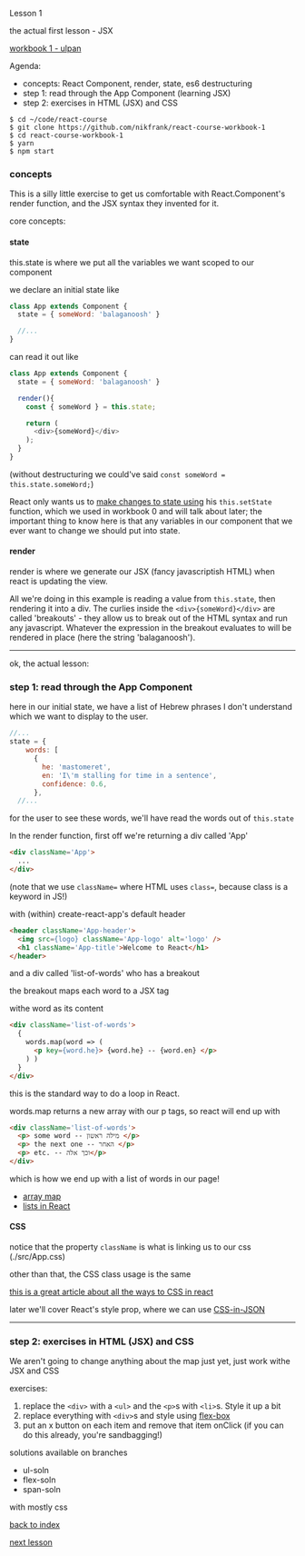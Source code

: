 Lesson 1

the actual first lesson - JSX

[workbook 1 - ulpan](https://github.com/nikfrank/react-course-workbook-1)


Agenda:

- concepts: React Component, render, state, es6 destructuring
- step 1: read through the App Component (learning JSX)
- step 2: exercises in HTML (JSX) and CSS


```
$ cd ~/code/react-course
$ git clone https://github.com/nikfrank/react-course-workbook-1
$ cd react-course-workbook-1
$ yarn
$ npm start
```


### concepts

This is a silly little exercise to get us comfortable with React.Component's render function, and the JSX syntax they invented for it.

core concepts:

#### state

this.state is where we put all the variables we want scoped to our component

we declare an initial state like

```js
class App extends Component {
  state = { someWord: 'balaganoosh' }

  //...
}
```

can read it out like

```js
class App extends Component {
  state = { someWord: 'balaganoosh' }

  render(){
    const { someWord } = this.state;

    return (
      <div>{someWord}</div>
    );
  }
}
```

(without destructuring we could've said ```const someWord = this.state.someWord;```)

React only wants us to [make changes to state using](https://reactjs.org/docs/faq-state.html) his ```this.setState``` function, which we used in workbook 0 and will talk about later; the important thing to know here is that any variables in our component that we ever want to change we should put into state.



#### render

render is where we generate our JSX (fancy javascriptish HTML) when react is updating the view.

All we're doing in this example is reading a value from ```this.state```, then rendering it into a div. The curlies inside the ```<div>{someWord}</div>``` are called 'breakouts' - they allow us to break out of the HTML syntax and run any javascript. Whatever the expression in the breakout evaluates to will be rendered in place (here the string 'balaganoosh').



---


ok, the actual lesson:

### step 1: read through the App Component

here in our initial state, we have a list of Hebrew phrases I don't understand which we want to display to the user.

```js
//...
state = {
    words: [
      {
        he: 'mastomeret',
        en: 'I\'m stalling for time in a sentence',
        confidence: 0.6,
      },
  //...
```

for the user to see these words, we'll have read the words out of ```this.state```

In the render function, first off we're returning a div called 'App'

```html
<div className='App'>
  ...
</div>
```

(note that we use ```className=``` where HTML uses ```class=```, because class is a keyword in JS!)

with (within) create-react-app's default header

```html
<header className='App-header'>
  <img src={logo} className='App-logo' alt='logo' />
  <h1 className='App-title'>Welcome to React</h1>
</header>
```

and a div called 'list-of-words' who has a breakout

the breakout maps each word to a JSX tag <p> withe word as its content

```html
<div className='list-of-words'>
  {
    words.map(word => (
      <p key={word.he}> {word.he} -- {word.en} </p>
    ) )
  }
</div>
```

this is the standard way to do a loop in React.


words.map returns a new array with our p tags, so react will end up with

```html
<div className='list-of-words'>
  <p> some word -- מילה ראשון </p>
  <p> the next one -- האחר </p>
  <p> etc. -- וכך אלה</p>
</div>
```

which is how we end up with a list of words in our page!

- [array map](https://developer.mozilla.org/en-US/docs/Web/JavaScript/Reference/Global_Objects/Array/map)
- [lists in React](https://reactjs.org/docs/lists-and-keys.html)


#### CSS

notice that the property ```className``` is what is linking us to our css (./src/App.css)

other than that, the CSS class usage is the same

[this is a great article about all the ways to CSS in react](https://codeburst.io/4-four-ways-to-style-react-components-ac6f323da822)

later we'll cover React's style prop, where we can use [CSS-in-JSON](https://reactjs.org/docs/dom-elements.html#style)


---

### step 2: exercises in HTML (JSX) and CSS



We aren't going to change anything about the map just yet, just work withe JSX and CSS


exercises:

1. replace the ```<div>``` with a ```<ul>``` and the ```<p>```s with ```<li>```s. Style it up a bit
2. replace everything with ```<div>```s and style using [flex-box](https://css-tricks.com/snippets/css/a-guide-to-flexbox/)
3. put an x button on each item and remove that item onClick (if you can do this already, you're sandbagging!)


solutions available on branches

- ul-soln
- flex-soln
- span-soln

with mostly css


[back to index](https://github.com/nikfrank/react-course)

[next lesson](./2.md)